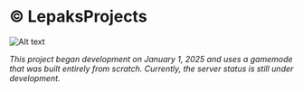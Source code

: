 # © LepaksProjects

![Alt text](https://i.postimg.cc/RhfjFNHB/Lepaks-Projects.png)

*This project began development on January 1, 2025 and uses a gamemode that was built entirely from scratch. Currently, the server status is still under development.*

